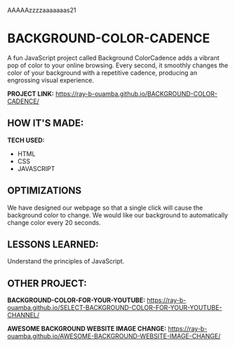AAAAAzzzzaaaaaaas21
# BACKGROUND-COLOR-CADENCE

A fun JavaScript project called Background ColorCadence adds a vibrant pop of color to your online browsing. Every second, it smoothly changes the color of your background with a repetitive cadence, producing an engrossing visual experience.

**PROJECT LINK:**  https://ray-b-ouamba.github.io/BACKGROUND-COLOR-CADENCE/

## HOW IT'S MADE:

**TECH USED:** 
* HTML
* CSS
* JAVASCRIPT

## OPTIMIZATIONS
We have designed our webpage so that a single click will cause the background color to change.  We would like our background to automatically change color every 20 seconds.

## LESSONS LEARNED:
Understand the principles of JavaScript.

## OTHER PROJECT:
**BACKGROUND-COLOR-FOR-YOUR-YOUTUBE:** 
https://ray-b-ouamba.github.io/SELECT-BACKGROUND-COLOR-FOR-YOUR-YOUTUBE-CHANNEL/

**AWESOME BACKGROUND WEBSITE IMAGE CHANGE:** 
https://ray-b-ouamba.github.io/AWESOME-BACKGROUND-WEBSITE-IMAGE-CHANGE/

